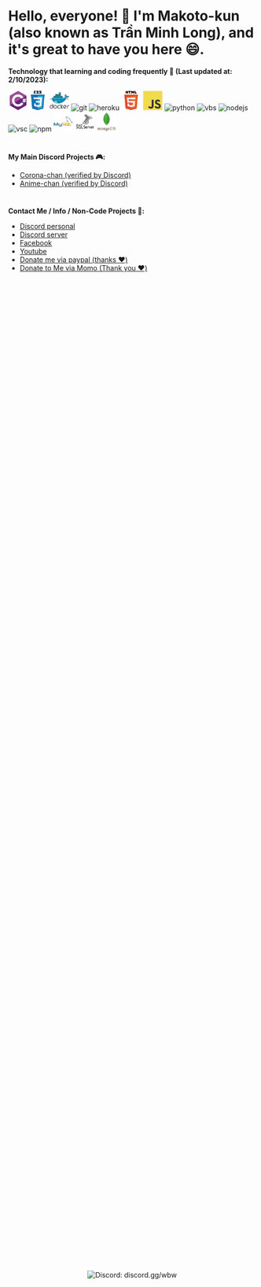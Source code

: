 # Hello, everyone! 👋 I'm Makoto-kun (also known as Trần Minh Long), and it's great to have you here 😄.[](https://komarev.com/ghpvc/?username=MakotoTheGod&color=green&style=for-the-badge&label=Profile+view+since+21/9/2022)

 **Technology that learning and coding frequently 🌟 (Last updated at: 2/10/2023):**

<img src="https://raw.githubusercontent.com/devicons/devicon/master/icons/csharp/csharp-original.svg" alt="csharp" width="40" height="40" style="max-width: 100%;"><img src="https://raw.githubusercontent.com/devicons/devicon/master/icons/css3/css3-original-wordmark.svg" alt="css3" width="40" height="40" style="max-width: 100%;"> 
<img src="https://raw.githubusercontent.com/devicons/devicon/master/icons/docker/docker-original-wordmark.svg" alt="docker" width="40" height="40" style="max-width: 100%;">
<img src="https://camo.githubusercontent.com/fbfcb9e3dc648adc93bef37c718db16c52f617ad055a26de6dc3c21865c3321d/68747470733a2f2f7777772e766563746f726c6f676f2e7a6f6e652f6c6f676f732f6769742d73636d2f6769742d73636d2d69636f6e2e737667" alt="git" width="40" height="40" data-canonical-src="https://www.vectorlogo.zone/logos/git-scm/git-scm-icon.svg" style="max-width: 100%;"> 
<img src="https://camo.githubusercontent.com/df12cb598044a3f38efc1f45e3580558c324cf8789b79487125044eeebcc4dee/68747470733a2f2f7777772e766563746f726c6f676f2e7a6f6e652f6c6f676f732f6865726f6b752f6865726f6b752d69636f6e2e737667" alt="heroku" width="40" height="40" data-canonical-src="https://www.vectorlogo.zone/logos/heroku/heroku-icon.svg" style="max-width: 100%;"> 
<img src="https://raw.githubusercontent.com/devicons/devicon/master/icons/html5/html5-original-wordmark.svg" alt="html5" width="40" height="40" style="max-width: 100%;"> 
<img src="https://raw.githubusercontent.com/devicons/devicon/master/icons/javascript/javascript-original.svg" alt="javascript" width="40" height="40" style="max-width: 100%;">
<img src="https://user-images.githubusercontent.com/25181517/183423507-c056a6f9-1ba8-4312-a350-19bcbc5a8697.png" alt="python" width="40" height="40" style="max-width: 100%;">
<img src="https://w7.pngwing.com/pngs/237/332/png-transparent-vbscript-scripting-language-visual-basic-microsoft-analyst-angle-text-rectangle-thumbnail.png" alt="vbs" width="40" height="40" style="max-width: 100%;">
<img src="https://user-images.githubusercontent.com/25181517/183568594-85e280a7-0d7e-4d1a-9028-c8c2209e073c.png" alt="nodejs" width="40" height="40" style="max-width: 100%;">
<img src="https://user-images.githubusercontent.com/25181517/192108891-d86b6220-e232-423a-bf5f-90903e6887c3.png" alt="vsc" width="40" height="40" style="max-width: 100%;">
<img src="https://user-images.githubusercontent.com/25181517/121401671-49102800-c959-11eb-9f6f-74d49a5e1774.png" alt="npm" width="40" height="40" style="max-width: 100%;">
<img src="https://raw.githubusercontent.com/devicons/devicon/55609aa5bd817ff167afce0d965585c92040787a/icons/mysql/mysql-original-wordmark.svg" alt="npm" width="40" height="40" style="max-width: 100%;">
<img src="https://raw.githubusercontent.com/devicons/devicon/55609aa5bd817ff167afce0d965585c92040787a/icons/microsoftsqlserver/microsoftsqlserver-plain-wordmark.svg" alt="npm" width="40" height="40" style="max-width: 100%;">
<img src="https://raw.githubusercontent.com/devicons/devicon/55609aa5bd817ff167afce0d965585c92040787a/icons/mongodb/mongodb-original-wordmark.svg" alt="npm" width="40" height="40" style="max-width: 100%;">
# 
**My Main Discord Projects 🎮:**
- [Corona-chan (verified by Discord)](https://top.gg/bot/657215950420049941)
- [Anime-chan (verified by Discord)](https://top.gg/bot/631096207254618141)
# 
**Contact Me / Info / Non-Code Projects 🌸:**
- [Discord personal](https://discordapp.com/users/485277325328384000)
- [Discord server](https://discord.com/invite/wbw)
- [Facebook](https://www.facebook.com/wbwmakoto)
- [Youtube](https://www.youtube.com/c/LolSkiller)
- [Donate me via paypal (thanks ❤️)](https://paypal.me/makotowbw)
- [Donate to Me via Momo (Thank you ❤️)](https://me.momo.vn/OeIRu8IViku9TyiPu4Te)
#
<div style="display: flex; justify-content: center; align-items: center; height: 100vh;">
  <img src="https://github.com/WBWMakoto/WBWMakoto/assets/57854962/69c172bf-7e74-42e6-9eeb-61c8abaad56d" alt="Discord: discord.gg/wbw" style="max-width: 100%; max-height: 100%; object-fit: contain;">
</div>




